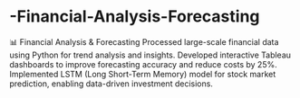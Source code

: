 # -Financial-Analysis-Forecasting
📊 Financial Analysis &amp; Forecasting Processed large-scale financial data using Python for trend analysis and insights. Developed interactive Tableau dashboards to improve forecasting accuracy and reduce costs by 25%. Implemented LSTM (Long Short-Term Memory) model for stock market prediction, enabling data-driven investment decisions.
